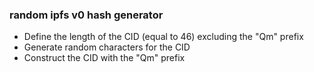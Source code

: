### random ipfs v0 hash generator
- Define the length of the CID (equal to 46) excluding the "Qm" prefix
- Generate random characters for the CID
- Construct the CID with the "Qm" prefix
